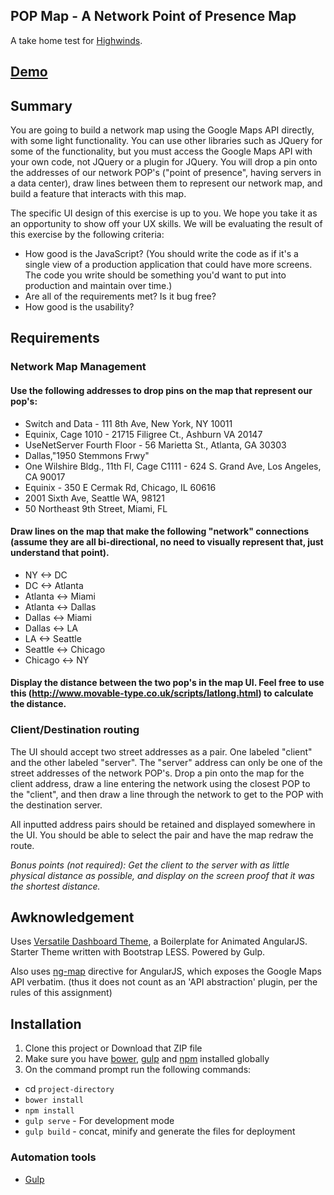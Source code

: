 ## POP Map - A Network Point of Presence Map

A take home test for [Highwinds](http://www.highwinds.com/).

## [Demo]()

## Summary

You are going to build a network map using the Google Maps API directly, with some light functionality. You can use other libraries such as JQuery for some of the functionality, but you must access the Google Maps API with your own code, not JQuery or a plugin for JQuery. You will drop a pin onto the addresses of our network POP's ("point of presence", having servers in a data center), draw lines between them to represent our network map, and build a feature that interacts with this map.

The specific UI design of this exercise is up to you. We hope you take it as an opportunity to show off your UX skills. We will be evaluating the result of this exercise by the following criteria:

* How good is the JavaScript? (You should write the code as if it's a single view of a production application that could have more screens. The code you write should be something you'd want to put into production and maintain over time.)
* Are all of the requirements met? Is it bug free?
* How good is the usability?

## Requirements

### Network Map Management

#### Use the following addresses to drop pins on the map that represent our pop's:

* Switch and Data - 111 8th Ave, New York, NY 10011
* Equinix, Cage 1010 - 21715 Filigree Ct., Ashburn VA 20147
* UseNetServer Fourth Floor - 56 Marietta St., Atlanta, GA 30303
* Dallas,"1950 Stemmons Frwy"
* One Wilshire Bldg., 11th Fl, Cage C1111 - 624 S. Grand Ave, Los Angeles, CA 90017
* Equinix - 350 E Cermak Rd, Chicago, IL 60616
* 2001 Sixth Ave, Seattle WA, 98121
* 50 Northeast 9th Street, Miami, FL

#### Draw lines on the map that make the following "network" connections (assume they are all bi-directional, no need to visually represent that, just understand that point).

* NY <-> DC
* DC <-> Atlanta
* Atlanta <-> Miami
* Atlanta <-> Dallas
* Dallas <-> Miami
* Dallas <-> LA
* LA <-> Seattle
* Seattle <-> Chicago
* Chicago <-> NY

#### Display the distance between the two pop's in the map UI. Feel free to use this (http://www.movable-type.co.uk/scripts/latlong.html) to calculate the distance.

### Client/Destination routing

The UI should accept two street addresses as a pair. One labeled "client" and the other labeled "server". The "server" address can only be one of the street addresses of the network POP's. Drop a pin onto the map for the client address, draw a line entering the network using the closest POP to the "client", and then draw a line through the network to get to the POP with the destination server.

All inputted address pairs should be retained and displayed somewhere in the UI. You should be able to select the pair and have the map redraw the route.

_Bonus points (not required): Get the client to the server with as little physical distance as possible, and display on the screen proof that it was the shortest distance._

## Awknowledgement

Uses [Versatile Dashboard Theme](https://github.com/start-angular/versatile-dashboard-theme), a Boilerplate for Animated AngularJS. Starter Theme written with Bootstrap LESS. Powered by Gulp.

Also uses [ng-map](http://ngmap.github.io/) directive for AngularJS, which exposes the Google Maps API verbatim. (thus it does not count as an 'API abstraction' plugin, per the rules of this assignment)

## Installation
1. Clone this project or Download that ZIP file
2. Make sure you have [bower](http://bower.io/), [gulp](https://www.npmjs.com/package/gulp) and  [npm](https://www.npmjs.org/) installed globally
3. On the command prompt run the following commands:
* cd `project-directory`
* `bower install`
* `npm install`
* `gulp serve` - For development mode
* `gulp build` - concat, minify and generate the files for deployment

### Automation tools

- [Gulp](http://gulpjs.com/)

